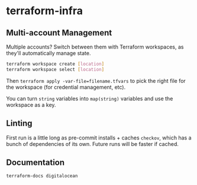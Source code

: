 # terraform-infra

## Multi-account Management

Multiple accounts? Switch between them with Terraform workspaces, as they'll
automatically manage state.

```bash
terraform workspace create [location]
terraform workspace select [location]
```

Then `terraform apply -var-file=filename.tfvars` to pick the right file for the
workspace (for credential management, etc).

You can turn `string` variables into `map(string)` variables and use the
workspace as a key.

## Linting

First run is a little long as pre-commit installs + caches `checkov`, which has
a bunch of dependencies of its own. Future runs will be faster if cached.

## Documentation

```bash
terraform-docs digitalocean
```
